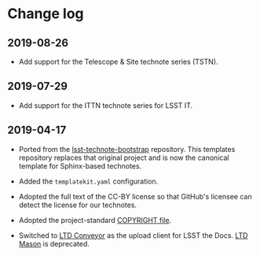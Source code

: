 # Change log

## 2019-08-26

- Add support for the Telescope & Site technote series (TSTN).

## 2019-07-29

- Add support for the ITTN technote series for LSST IT.

## 2019-04-17

- Ported from the [lsst-technote-bootstrap](https://github.com/lsst-sqre/lsst-technote-bootstrap) repository.
  This templates repository replaces that original project and is now the canonical template for Sphinx-based technotes.

- Added the `templatekit.yaml` configuration.

- Adopted the full text of the CC-BY license so that GitHub's licensee can detect the license for our technotes.

- Adopted the project-standard [COPYRIGHT file](https://developer.lsst.io/legal/copyright-overview.html).

- Switched to [LTD Conveyor](https://ltd-conveyor.lsst.io) as the upload client for LSST the Docs.
  [LTD Mason](https://ltd-mason.lsst.io) is deprecated.
